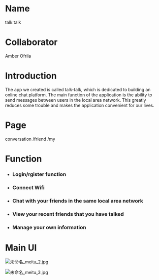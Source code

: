 # Name
talk talk

# Collaborator
Amber Ofrila

# Introduction
The app we created is called talk-talk, which is dedicated to building an online chat platform. The main function of the application is the ability to send messages between users in the local area network. This greatly reduces some trouble and makes the application convenient for our lives.

# Page
conversation
/friend
/my

# Function
* ### Login/rgister function
* ### Connect Wifi
* ### Chat with your friends in the same local area network
* ### View your recent friends that you have talked
* ### Manage your own information

# Main UI
![未命名_meitu_2.jpg](https://upload-images.jianshu.io/upload_images/5643593-dad46d2a0f8fa14f.jpg?imageMogr2/auto-orient/strip%7CimageView2/2/w/1240)

![未命名_meitu_3.jpg](https://upload-images.jianshu.io/upload_images/5643593-a89edde74e305286.jpg?imageMogr2/auto-orient/strip%7CimageView2/2/w/1240)
